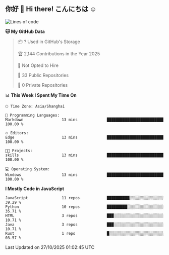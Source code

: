 ## 你好 👋 Hi there! こんにちは ☺️

<!--START_SECTION:waka-->
![Lines of code](https://img.shields.io/badge/From%20Hello%20World%20I%27ve%20Written-52.4%20thousand%20lines%20of%20code-blue)

**🐱 My GitHub Data** 

> 📦 ? Used in GitHub's Storage 
 > 
> 🏆 2,144 Contributions in the Year 2025
 > 
> 🚫 Not Opted to Hire
 > 
> 📜 33 Public Repositories 
 > 
> 🔑 0 Private Repositories 
 > 
📊 **This Week I Spent My Time On** 

```text
🕑︎ Time Zone: Asia/Shanghai

💬 Programming Languages: 
Markdown                 13 mins             █████████████████████████   100.00 % 

🔥 Editors: 
Edge                     13 mins             █████████████████████████   100.00 % 

🐱‍💻 Projects: 
skills                   13 mins             █████████████████████████   100.00 % 

💻 Operating System: 
Windows                  13 mins             █████████████████████████   100.00 % 
```

**I Mostly Code in JavaScript** 

```text
JavaScript               11 repos            ██████████░░░░░░░░░░░░░░░   39.29 % 
Python                   10 repos            █████████░░░░░░░░░░░░░░░░   35.71 % 
HTML                     3 repos             ███░░░░░░░░░░░░░░░░░░░░░░   10.71 % 
Java                     3 repos             ███░░░░░░░░░░░░░░░░░░░░░░   10.71 % 
Rust                     1 repo              █░░░░░░░░░░░░░░░░░░░░░░░░   03.57 % 
```




 Last Updated on 27/10/2025 01:02:45 UTC
<!--END_SECTION:waka-->